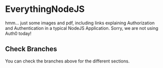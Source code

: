# EverythingNodeJS
hmm... just some images and pdf, including links explaining Authorization and Authentication in a typical NodeJS Application. Sorry, we are not using Auth0 today!

## Check Branches
You can check the branches above for the different sections.


